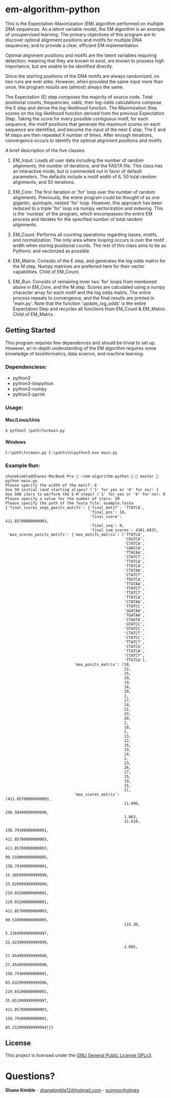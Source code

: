 # em-algorithm-python
This is the Expectation-Maximization (EM) algorithm performed on multiple DNA sequences.  As a latent variable model, the EM algorithm is an example of unsupervised learning.  The primary objectives of this program are to discover optimal alignment positions and motifs for multiple DNA sequences; and to provide a clear, efficient EM implementation.  

Optimal alignment positions and motifs are the latent variables requiring detection; meaning that they are known to exist, are known to possess high importance, but are unable to be identified directly.

Since the starting positions of the DNA motifs are always randomized, no two runs are ever alike.  However, when provided the same input more than once, the program results are (almost) always the same.

The Expectation (E) step composes the majority of source code.  Total positional counts, frequencies, odds, then log-odds calculations compose the E step and derive the log-likelihood function.  The Maximization Step scores on the log-likelihood function derived from the previous Expectation Step.  Taking the score for every possible contiguous motif, for each sequence, the motif positions that generate the maximum scores on each sequence are identified, and become the input of the next E step.  The E and M steps are then repeated X number of times.  After enough iterations, convergence occurs to identify the optimal alignment positions and motifs.

A brief description of the five classes:
1. EM_Input: Loads all user data including the number of random alignments, the number of iterations, and the FASTA file.  This class has an interactive mode, but is commented out in favor of default parameters.  The defaults include a motif width of 6, 50 total random alignments, and 50 iterations.

2. EM_Core: The first iteration or 'for' loop over the number of random alignments.  Previously, the entire program could be thought of as one gigantic, quintuple, nested 'for' loop.  However, this approach has been reduced to a triple 'for' loop via numpy vectorization and indexing.  This is the 'nucleas' of the program, which encompasses the entire EM process and iterates for the specified number of total random alignments.

3. EM_Count: Performs all counting operations regarding bases, motifs, and normalization.  The only area where looping occurs is over the motif width when storing positional counts.  The rest of this class aims to be as Pythonic and vectorized as possible.

4. EM_Matrix: Consists of the E step, and generates the log odds matrix for the M step.  Numpy matrices are preferred here for their vector capabilities.  Child of EM_Count.

5. EM_Run: Consists of remaining inner two 'for' loops from mentioned above in EM_Core, and the M step.  Scores are calculated using a numpy character array for each motif and the log odds matrix.  The entire process repeats to convergence, and the final results are printed in 'main.py'.  Note that the function 'update_log_odds' is the entire Expectation Step and recycles all functions from EM_Count & EM_Matrix.  Child of EM_Matrix.

## Getting Started
This program requires few dependences and should be trivial to set up.  However, an in-depth understanding of the EM algorithm requires some knowledge of bioinformatics, data science, and machine learning.

### Dependenciese:
* python3  
* python3-biopython  
* python3-numpy
* python3-pprint  

### Usage:
#### Mac/Linux/Unix
```
$ python3 /path/to/main.py
```
#### Windows
```
C:\path\to\main.py C:\path\to\python3.exe main.py
```
### Example Run:
```
shanekimble@Shanes-MacBook-Pro  ~/em-algorithm-python   master  python main.py
Please specify the width of the motif: 6
Use 50 initial rand starting aligns? ('1' for yes or '0' for no): 1
Use 500 iters to perform the E-M steps? ('1' for yes or '0' for no): 0
Please specify a value for the number of iters: 50
Please specify the path of the fasta file: example.fasta
{'final_scores_seqs_posits_motifs': {'final_motif': 'TTATCA',
                                     'final_pos': 18,
                                     'final_score': 411.85700000000003,
                                     'final_seq': 0,
                                     'final_sum_scores': 4301.683},
 'max_scores_posits_motifs': {'max_motifs_matrix': ['TTATCA',
                                                    'CGGTCA',
                                                    'CTATCA',
                                                    'CAACCA',
                                                    'TTACAA',
                                                    'CTATCT',
                                                    'TTATCA',
                                                    'TTATCA',
                                                    'CTATAA',
                                                    'CTATCT',
                                                    'TGGTCA',
                                                    'TTGTAA',
                                                    'TTATCT',
                                                    'TTATCT',
                                                    'TTATCA',
                                                    'CTATAA',
                                                    'TTATCC',
                                                    'GGATAA',
                                                    'TGATAA',
                                                    'CTAGTA',
                                                    'GTATCC',
                                                    'GTATCC',
                                                    'CTATCT',
                                                    'CTATCC',
                                                    'TTATCT',
                                                    'CTATCG',
                                                    'TTATCA',
                                                    'CTATCT',
                                                    'TTGTCA'],
                              'max_posits_matrix': [18,
                                                    22,
                                                    15,
                                                    29,
                                                    19,
                                                    18,
                                                    20,
                                                    2,
                                                    17,
                                                    14,
                                                    21,
                                                    33,
                                                    20,
                                                    2,
                                                    10,
                                                    3,
                                                    13,
                                                    12,
                                                    16,
                                                    33,
                                                    14,
                                                    2,
                                                    23,
                                                    26,
                                                    17,
                                                    15,
                                                    19,
                                                    15,
                                                    2],
                              'max_scores_matrix': [411.85700000000003,
                                                    11.096,
                                                    298.58499999999998,
                                                    1.863,
                                                    11.616,
                                                    158.79300000000001,
                                                    411.85700000000003,
                                                    411.85700000000003,
                                                    90.510000000000005,
                                                    158.79300000000001,
                                                    15.305999999999999,
                                                    25.829999999999998,
                                                    219.03200000000001,
                                                    219.03200000000001,
                                                    411.85700000000003,
                                                    90.510000000000005,
                                                    115.36,
                                                    5.3369999999999997,
                                                    22.423999999999999,
                                                    2.085,
                                                    27.454999999999998,
                                                    27.454999999999998,
                                                    158.79300000000001,
                                                    83.632999999999996,
                                                    219.03200000000001,
                                                    35.851999999999997,
                                                    411.85700000000003,
                                                    158.79300000000001,
                                                    85.212999999999994]}}
```

## License
This project is licensed under the [GNU General Public License GPLv3](https://www.gnu.org/licenses/gpl-3.0.en.html).

# Questions?
**Shane Kimble** - shanekimble12@hotmail.com - [summonholmes](https://github.com/summonholmes)
